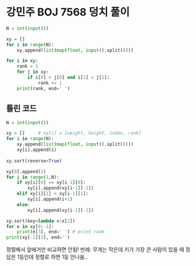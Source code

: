 # 강민주 BOJ 7568 덩치 풀이

```python
N = int(input())

xy = []
for i in range(N):
    xy.append(list(map(float, input().split())))

for i in xy:
    rank = 1
    for j in xy:
        if i[0] < j[0] and i[1] < j[1]:
            rank += 1
    print(rank, end=' ')
```


## 틀린 코드
```python
N = int(input())

xy = []     # xy[i] = [weight, height, index, rank]
for i in range(N):
    xy.append(list(map(float, input().split())))
    xy[i].append(i)
    
xy.sort(reverse=True)

xy[0].append(1)
for i in range(1,N):
    if xy[i][0] == xy[i-1][0]:
        xy[i].append(xy[i-1][-1])
    elif xy[i][1] < xy[i-1][1]:
        xy[i].append(i+1)
    else:
        xy[i].append(xy[i-1][-1])

xy.sort(key=lambda x:x[2])
for e in xy[0:-1]:
    print(e[3], end=' ') # print rank
print(xy[-1][3], end='')
```

정렬해서 앞에거만 비교하면 안됨! 반례: 무게는 작은데 키가 가장 큰 사람이 있을 때 정답은 1등인데 정렬로 하면 1등 안나옴..